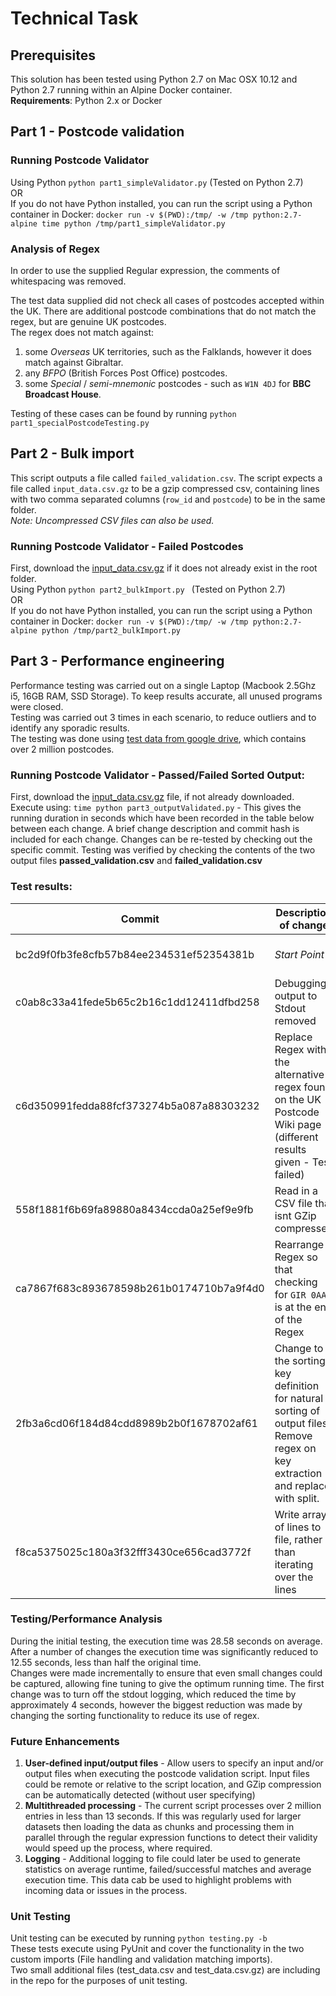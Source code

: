 # Technical Task

## Prerequisites
This solution has been tested using Python 2.7 on Mac OSX 10.12 and Python 2.7 running within an Alpine Docker container.  
**Requirements**: Python 2.x or Docker

## Part 1 - Postcode validation
### Running Postcode Validator 
Using Python
`python part1_simpleValidator.py` (Tested on Python 2.7)  
OR  
If you do not have Python installed, you can run the script using a Python container in Docker: `docker run -v $(PWD):/tmp/ -w /tmp python:2.7-alpine time python /tmp/part1_simpleValidator.py`

### Analysis of Regex
In order to use the supplied Regular expression, the comments of whitespacing was removed.  

The test data supplied did not check all cases of postcodes accepted within the UK. There are additional postcode combinations that do not match the regex, but are genuine UK postcodes.   
The regex does not match against:  
1. some *Overseas* UK territories, such as the Falklands, however it does match against Gibraltar.   
2. any *BFPO* (British Forces Post Office) postcodes.   
3. some *Special* / *semi-mnemonic* postcodes - such as `W1N 4DJ` for **BBC Broadcast House**.

Testing of these cases can be found by running `python part1_specialPostcodeTesting.py`

## Part 2 - Bulk import
This script outputs a file called `failed_validation.csv`.
The script expects a file called `input_data.csv.gz` to be a gzip compressed csv, containing lines with two comma separated columns (`row_id` and `postcode`) to be in the same folder.  
*Note: Uncompressed CSV files can also be used.*

### Running Postcode Validator - Failed Postcodes
First, download the [input_data.csv.gz](https://drive.google.com/file/d/0BwxZ38NLOGvoTFE4X19VVGJ5NEk/view?usp=sharing) if it does not already exist in the root folder.  
Using Python
`python part2_bulkImport.py ` (Tested on Python 2.7)  
OR  
If you do not have Python installed, you can run the script using a Python container in Docker: `docker run -v $(PWD):/tmp/ -w /tmp python:2.7-alpine python /tmp/part2_bulkImport.py`

## Part 3 - Performance engineering

Performance testing was carried out on a single Laptop (Macbook 2.5Ghz i5, 16GB RAM, SSD Storage). To keep results accurate, all unused programs were closed.  
Testing was carried out 3 times in each scenario, to reduce outliers and to identify any sporadic results.  
The testing was done using [ test data from google drive](https://drive.google.com/file/d/0BwxZ38NLOGvoTFE4X19VVGJ5NEk/view?usp=sharing), which contains over 2 million postcodes.

### Running Postcode Validator - Passed/Failed Sorted Output:
First, download the [input_data.csv.gz](https://drive.google.com/file/d/0BwxZ38NLOGvoTFE4X19VVGJ5NEk/view?usp=sharing) file, if not already downloaded.  
Execute using: `time python part3_outputValidated.py` - This gives the running duration in seconds which have been recorded in the table below between each change. A brief change description and commit hash is included for each change. Changes can be re-tested by checking out the specific commit. 
Testing was verified by checking the contents of the two output files **passed_validation.csv** and **failed_validation.csv**

### Test results:


| Commit | Description of change | Timings |
|--------|-----------------------|---------|
| bc2d9f0fb3fe8cfb57b84ee234531ef52354381b | *Start Point* | 28.23s 28.48s 29.03s |
| c0ab8c33a41fede5b65c2b16c1dd12411dfbd258 | Debugging output to Stdout removed | 24.69s 25.21s 24.81s |
| c6d350991fedda88fcf373274b5a087a88303232 | Replace Regex with the alternative regex found on the UK Postcode Wiki page (different results given - Test failed) | 25.32s **[VOID - Failed]** |
| 558f1881f6b69fa89880a8434ccda0a25ef9e9fb | Read in a CSV file that isnt GZip compressed | 25.16s 25.21s 25.07s |
| ca7867f683c893678598b261b0174710b7a9f4d0 | Rearrange Regex so that checking for `GIR 0AA` is at the end of the Regex | 24.93s 25.01s 24.74s
| 2fb3a6cd06f184d84cdd8989b2b0f1678702af61 | Change to the sorting key definition for natural sorting of output files. Remove regex on key extraction and replace with split. | 13.15s 13.36s 13.30s |
| f8ca5375025c180a3f32fff3430ce656cad3772f | Write array of lines to file, rather than iterating over the lines | 12.66s 12.48s 12.52s

### Testing/Performance Analysis
During the initial testing, the execution time was 28.58 seconds on average. After a number of changes the execution time was significantly reduced to 12.55 seconds, less than half the original time.  
Changes were made incrementally to ensure that even small changes could be captured, allowing fine tuning to give the optimum running time.
The first change was to turn off the stdout logging, which reduced the time by approximately 4 seconds, however the biggest reduction was made by changing the sorting functionality to reduce its use of regex. 

### Future Enhancements
1. **User-defined input/output files** - Allow users to specify an input and/or output files when executing the postcode validation script. Input files could be remote or relative to the script location, and GZip compression can be automatically detected (without user specifying)
2. **Multithreaded processing** - The current script processes over 2 million entries in less than 13 seconds. If this was regularly used for larger datasets then loading the data as chunks and processing them in parallel through the regular expression functions to detect their validity would speed up the process, where required. 
3. **Logging** - Additional logging to file could later be used to generate statistics on average runtime, failed/successful matches and average execution time. This data cab be used to highlight problems with incoming data or issues in the process.

### Unit Testing
Unit testing can be executed by running `python testing.py -b`  
These tests execute using PyUnit and cover the functionality in the two custom imports (File handling and validation matching imports).  
Two small additional files (test_data.csv and test_data.csv.gz) are including in the repo for the purposes of unit testing.

